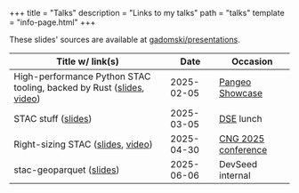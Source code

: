 +++
title = "Talks"
description = "Links to my talks"
path = "talks"
template = "info-page.html"
+++

These slides' sources are available at [gadomski/presentations](https://github.com/gadomski/presentations).

| Title w/ link(s) | Date | Occasion |
| -- | -- | -- |
| High-performance Python STAC tooling, backed by Rust ([slides](https://www.gadom.ski/presentations/2025-02-05-PangeoShowcase.html), [video](https://youtu.be/FdCJPmx2Oqc?si=sa6ECU90__SPXlDR)) | 2025-02-05 | [Pangeo Showcase](https://discourse.pangeo.io/t/pangeo-showcase-high-performance-python-stac-tooling-backed-by-rust-feb-5-2025/4847/9) |
| STAC stuff ([slides](https://www.gadom.ski/presentations/2025-03-05-DSE-stac.html)) | 2025-03-05 | [DSE](https://dse.berkeley.edu/) lunch |
| Right-sizing STAC ([slides](https://www.gadom.ski/presentations/2025-04-30-CNG.html), [video](https://www.youtube.com/watch?v=Cd5ENsBaQZk)) | 2025-04-30 | [CNG 2025 conference](https://conference.cloudnativegeo.org/CNGConference2025)|
| stac-geoparquet ([slides](https://www.gadom.ski/presentations/2025-06-06-stac-geoparquet.html)) | 2025-06-06 | DevSeed internal |
